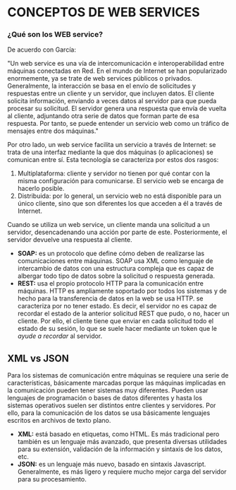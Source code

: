 # CONCEPTOS DE WEB SERVICES
### ¿Qué son los WEB service?

De acuerdo con García:

"Un web service es una vía de intercomunicación e interoperabilidad entre máquinas conectadas en Red. En el mundo de Internet se han popularizado enormemente, ya se trate de web services públicos o privados. Generalmente, la interacción se basa en el envío de solicitudes y respuestas entre un cliente y un servidor, que incluyen datos. El cliente solicita información, enviando a veces datos al servidor para que pueda procesar su solicitud. El servidor genera una respuesta que envía de vuelta al cliente, adjuntando otra serie de datos que forman parte de esa respuesta. Por tanto, se puede entender un servicio web como un tráfico de mensajes entre dos máquinas."

Por otro lado, un web service facilita un servicio a través de Internet: se trata de una interfaz mediante la que dos máquinas (o aplicaciones) se comunican entre sí. Esta tecnología se caracteriza por estos dos rasgos:

1. Multiplataforma: cliente y servidor no tienen por qué contar con la misma configuración para comunicarse. El servicio web se encarga de hacerlo posible.
2. Distribuida: por lo general, un servicio web no está disponible para un único cliente, sino que son diferentes los que acceden a él a través de Internet.

Cuando se utiliza un web service, un cliente manda una solicitud a un servidor, desencadenando una acción por parte de este. Posteriormente, el servidor devuelve una respuesta al cliente.

* **SOAP:** es un protocolo que define cómo deben de realizarse las comunicaciones entre máquinas. SOAP usa XML como lenguaje de intercambio de datos con una estructura compleja que es capaz de albergar todo tipo de datos sobre la solicitud o respuesta generada.
* **REST:** usa el propio protocolo HTTP para la comunicación entre máquinas. HTTP es ampliamente soportado por todos los sistemas y de hecho para la transferencia de datos en la web se usa HTTP.
se caracteriza por no tener estado. Es decir, el servidor no es capaz de recordar el estado de la anterior solicitud REST que pudo, o no, hacer un cliente. Por ello, el cliente tiene que enviar en cada solicitud todo el estado de su sesión, lo que se suele hacer mediante un token que le *ayude a recordar* al servidor.

## XML vs JSON
Para los sistemas de comunicación entre máquinas se requiere una serie de características, básicamente marcadas porque las máquinas implicadas en la comunicación pueden tener sistemas muy diferentes. Pueden usar lenguajes de programación o bases de datos diferentes y hasta los sistemas operativos suelen ser distintos entre clientes y servidores. Por ello, para la comunicación de los datos se usa básicamente lenguajes escritos en archivos de texto plano.

* **XML:** está basado en etiquetas, como HTML. Es más tradicional pero también es un lenguaje más avanzado, que presenta diversas utilidades para su extensión, validación de la información y sintaxis de los datos, etc.
* **JSON:** es un lenguaje más nuevo, basado en sintaxis Javascript. Generalmente, es más ligero y requiere mucho mejor carga del servidor para su procesamiento.
